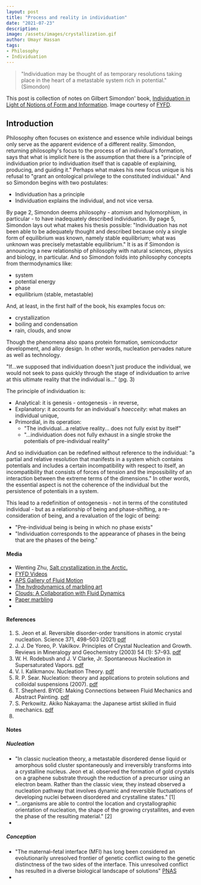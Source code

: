 ```yaml
---
layout: post
title: "Process and reality in individuation"
date: "2021-07-23"
description:
image: /assets/images/crystallization.gif
author: Umayr Hassan
tags:
- Philosophy
- Individuation
---
```

> "Individuation may be thought of as temporary resolutions taking place in the heart 
> of a metastable system rich in potential." (Simondon)


This post is collection of notes on Gilbert Simondon' book, 
[Individuation in Light of Notions of Form and Information](https://www.upress.umn.edu/book-division/books/individuation-in-light-of-notions-of-form-and). 
Image courtesy of [FYFD](https://fyfluiddynamics.com/2020/08/crystalline-critters/).

## Introduction

Philosophy often focuses on existence and essence while individual beings only serve as
the apparent evidence of a different reality. Simondon, returning philosophy's focus to the process of
an individual's formation, says that what is implicit here is the assumption that there is a "principle of
individuation prior to individuation itself that is capable of explaining, producing, and guiding it." Perhaps
what makes his new focus unique is his refusal to "grant an ontological privilege to the constituted individual."
And so Simondon begins with two postulates:
* Individuation has a principle
* Individuation explains the individual, and not vice versa.

By page 2, Simondon deems philosophy - atomism and hylomorphism, in particular - to have inadequately
described individuation. By page 5, Simondon lays out what makes his thesis possible: "Individuation has not
been able to be adequately thought and described because only a single form of equilibrium was known, namely stable 
equilibrium; what was unknown was precisely metastable equilibrium." It is as if Simondon is announcing a 
new relationship of philosophy with natural sciences, physics and biology, in particular. And so Simondon folds
into philosophy concepts from thermodynamics like:
* system
* potential energy
* phase
* equilibrium (stable, metastable)

And, at least, in the first half of the book, his examples focus on:
* crystallization
* boiling and condensation
* rain, clouds, and snow

Though the phenomena also spans protein formation, semiconductor development, and alloy design. In other words,
nucleation pervades nature as well as technology.

"If...we supposed that individuation doesn't just produce the individual, we would not seek to pass quickly through
the stage of individuation to arrive at this ultimate reality that the individual is..." (pg. 3)

The principle of individuation is:
* Analytical: it is genesis - ontogenesis - in reverse,
* Explanatory: it accounts for an individual's _haecceity_: what makes an individual unique, 
* Primordial, in its operation:
  * "The individual...a relative reality... does not fully exist by itself"   
  * "...individuation does not fully exhaust in a single stroke the potentials of pre-individual reality" 

And so individuation can be redefined without reference to the individual: "a partial and relative resolution
that manifests in a system which contains potentials and includes a certain incompatibility with respect to itself, an
incompatibility that consists of forces of tension and the impossibility of an interaction between the extreme terms
of the dimensions." In other words, the essential aspect is not the coherence of the individual but the persistence of 
potentials in a system.

This lead to a redefinition of ontogenesis - not in terms of the constituted individual - but as a relationship 
of being and phase-shifting, a re-consideration of being, and a revaluation of the logic of being:
* "Pre-individual being is being in which no phase exists"
* "Individuation corresponds to the appearance of phases in the being that are the phases of the being."


#### Media
- Wenting Zhu, [Salt crystallization in the Arctic.](https://vimeo.com/333319621)
- [FYFD Videos](https://fyfluiddynamics.com/category/fyfd-video/)
- [APS Gallery of Fluid Motion](https://gfm.aps.org/)
- [The hydrodynamics of marbling art](https://gfm.aps.org/meetings/dfd-2023/649b3ad8199e4c137897831b)
- [Clouds: A Collaboration with Fluid Dynamics](https://benton.uconn.edu/clouds-a-collaboration-with-fluid-dynamics/)
- [Paper marbling](http://sun-yue.com/art-animation/paper-marbling/)
- 


#### References

1. S. Jeon et al. Reversible disorder-order transitions in atomic crystal nucleation. Science 371, 498–503 (2021) 
   [pdf](research.physics.berkeley.edu/zettl/pdf/Reversible%20disorder-order%20transitions%20in%20atomic%20crystal%20nucleation.pd)
2. J. J. De Yoreo, P. Vakilkov. Principles of Crystal Nucleation and Growth. Reviews in Mineralogy and Geochemistry (2003) 54 (1): 57–93.
   [pdf](https://www.eps.mcgill.ca/~jeannep/eps/EPSC644/Principles%20Of%20Nucleation%20And%20Growth.pdf)  
3. W. H. Rodebush and J. V Clarke, Jr. Spontaneous Nucleation in Supersaturated Vapors. [pdf](https://www.pnas.org/doi/10.1073/pnas.44.6.536?url_ver=Z39.88-2003&rfr_id=ori%3Arid%3Acrossref.org&rfr_dat=cr_pub++0pubmed)
4. V. I. Kalikmanov. Nucleation Theory. [pdf](https://link.springer.com/chapter/10.1007/978-90-481-3643-8_1)
5. R. P. Sear. Nucleation: theory and applications to protein solutions and colloidal suspensions (2007). [pdf](http://personal.ph.surrey.ac.uk/~phs1rs/review.pdf)
6. T. Shepherd. BYOE: Making Connections between Fluid Mechanics and Abstract Painting. [pdf](https://cornerstone.lib.mnsu.edu/cgi/viewcontent.cgi?article=1108&context=ie-fac-pubs)
7. S. Perkowitz. Akiko Nakayama: the Japanese artist skilled in fluid mechanics. [pdf](https://physicsworld.com/a/akiko-nakayama-the-japanese-artist-skilled-in-fluid-mechanics/)
8. 


#### Notes
##### Nucleation
- "In classic nucleation theory, a metastable disordered dense liquid or amorphous 
  solid cluster spontaneously and irreversibly transforms into a crystalline nucleus. 
  Jeon et al. observed the formation of gold crystals on a graphene substrate through 
  the reduction of a precursor using an electron beam. Rather than the classic view, 
  they instead observed a nucleation pathway that involves dynamic and reversible 
  fluctuations of developing nuclei between disordered and crystalline states." [1]
- "...organisms are able to control the location and crystallographic orientation of 
  nucleation, the shape of the growing crystallites, and even the phase of the 
  resulting material." [2]
- 


##### Conception
- "The maternal–fetal interface (MFI) has long been considered an evolutionarily unresolved frontier of 
  genetic conflict owing to the genetic distinctness of the two sides of the interface. This unresolved 
  conflict has resulted in a diverse biological landscape of solutions" [PNAS](https://www.pnas.org/doi/10.1073/pnas.2323038122)
- 
